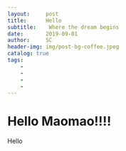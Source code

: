```yaml
---
layout:     post
title:      Hello
subtitle:    Where the dream begins
date:       2019-09-01
author:     SC
header-img: img/post-bg-coffee.jpeg
catalog: true
tags:
    - 
    - 
    - 
    - 
---
```


# Hello Maomao!!!!
Hello 



